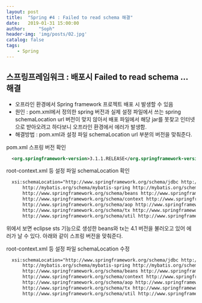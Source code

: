 ```yaml
---
layout: post
title:  "Spring #4 : Failed to read schema 해결"
date:   2019-01-31 15:00:00
author:     "Soph"
header-img: 'img/posts/02.jpg'
catalog: false
tags:
    - Spring
---
```

## 스프링프레임워크 : 배포시 Failed to read schema ... 해결

  - 오프라인 환경에서 Spring framework 프로젝트 배포 시 발생할 수 있음
  - 원인 : pom.xml에서 정의한 spring 버전과 실제 설정 파일에서 쓰는 spring schemaLocation url 버전이 맞지 않아서 배포 파일에서 해당 jar를 못찾고 인터넷으로 받아오려고 하다보니 오프라인 환경에서 에러가 발생함.
  - 해결방법 : pom.xml과 설정 파일 schemaLocation url 부분의 버전을 맞춰준다.
  
  pom.xml 스프링 버전 확인
  ```xml
	<org.springframework-version>3.1.1.RELEASE</org.springframework-version>
  ```
  
  root-context.xml 등 설정 파일 schemaLocation 확인
  ```xml
	xsi:schemaLocation="http://www.springframework.org/schema/jdbc http://www.springframework.org/schema/jdbc/spring-jdbc-3.1.xsd
		http://mybatis.org/schema/mybatis-spring http://mybatis.org/schema/mybatis-spring-1.2.xsd
		http://www.springframework.org/schema/beans http://www.springframework.org/schema/beans/spring-beans-4.1.xsd
		http://www.springframework.org/schema/context http://www.springframework.org/schema/context/spring-context-3.1.xsd
		http://www.springframework.org/schema/aop http://www.springframework.org/schema/aop/spring-aop-3.1.xsd
		http://www.springframework.org/schema/tx http://www.springframework.org/schema/tx/spring-tx-4.1.xsd
		http://www.springframework.org/schema/util http://www.springframework.org/schema/util/spring-util-3.1.xsd"
  ```
  
  위에서 보면 eclipse sts 기능으로 생성한 beans와 tx는 4.1 버전을 불러오고 있어 에러가 날 수 있다.
  아래와 같이 스프링 버전을 맞춰준다.
  
  root-context.xml 등 설정 파일 schemaLocation 수정
  ```xml
	xsi:schemaLocation="http://www.springframework.org/schema/jdbc http://www.springframework.org/schema/jdbc/spring-jdbc-3.1.xsd
		http://mybatis.org/schema/mybatis-spring http://mybatis.org/schema/mybatis-spring-1.2.xsd
		http://www.springframework.org/schema/beans http://www.springframework.org/schema/beans/spring-beans-3.1.xsd
		http://www.springframework.org/schema/context http://www.springframework.org/schema/context/spring-context-3.1.xsd
		http://www.springframework.org/schema/aop http://www.springframework.org/schema/aop/spring-aop-3.1.xsd
		http://www.springframework.org/schema/tx http://www.springframework.org/schema/tx/spring-tx-3.1.xsd
		http://www.springframework.org/schema/util http://www.springframework.org/schema/util/spring-util-3.1.xsd"
  ```